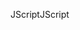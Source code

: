 <span data-ttu-id="e0974-101">JScript</span><span class="sxs-lookup"><span data-stu-id="e0974-101">JScript</span></span>